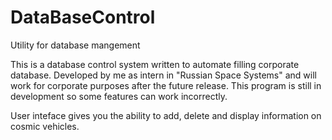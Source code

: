 # DataBaseControl
Utility for database mangement

This is a database control system written to automate filling corporate database. 
Developed by me as intern in "Russian Space Systems" and will work for corporate purposes after the future release.
This program is still in development so some features can work incorrectly.

User inteface gives you the ability to add, delete and display information on cosmic vehicles.
